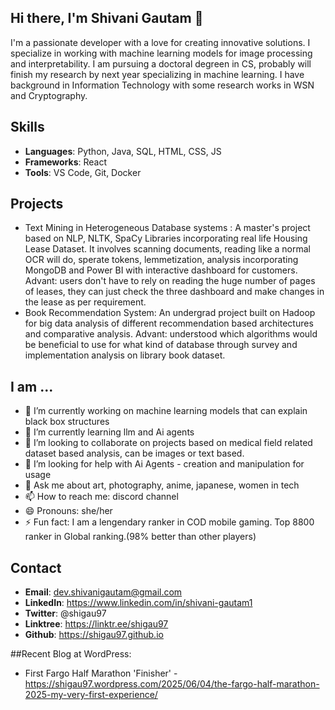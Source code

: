 ## Hi there, I'm Shivani Gautam 👋
I'm a passionate developer with a love for creating innovative solutions. I specialize in working with machine learning models for image processing and interpretability. I am pursuing a doctoral degreen in CS, probably will finish my research by next year specializing in machine learning. I have background in Information Technology with some research works in WSN and Cryptography. 

## Skills
- **Languages**: Python, Java, SQL, HTML, CSS, JS
- **Frameworks**: React
- **Tools**: VS Code, Git, Docker

## Projects
- Text Mining in Heterogeneous Database systems : A master's project based on NLP, NLTK, SpaCy Libraries incorporating real life Housing Lease Dataset. It involves scanning documents, reading like a normal OCR will do, sperate tokens, lemmetization, analysis incorporating MongoDB and Power BI with interactive dashboard for customers. Advant: users don't have to rely on reading the huge number of pages of leases, they can just check the three dashboard and make changes in the lease as per requirement. 
- Book Recommendation System: An undergrad project built on Hadoop for big data analysis of different recommendation based architectures and comparative analysis. Advant: understood which algorithms would be beneficial to use for what kind of database through survey and implementation analysis on library book dataset.

## I am ...
- 🔭 I’m currently working on machine learning models that can explain black box structures
- 🌱 I’m currently learning llm and Ai agents
- 👯 I’m looking to collaborate on projects based on medical field related dataset based analysis, can be images or text based.
- 🤔 I’m looking for help with Ai Agents - creation and manipulation for usage
- 💬 Ask me about art, photography, anime, japanese, women in tech
- 📫 How to reach me: discord channel
- 😄 Pronouns: she/her
- ⚡ Fun fact: I am a lengendary ranker in COD mobile gaming. Top 8800 ranker in Global ranking.(98% better than other players)

## Contact
- **Email**: dev.shivanigautam@gmail.com
- **LinkedIn**: https://www.linkedin.com/in/shivani-gautam1
- **Twitter**: @shigau97
- **Linktree**: https://linktr.ee/shigau97
- **Github**: https://shigau97.github.io

##Recent Blog at WordPress:
- First Fargo Half Marathon 'Finisher' - https://shigau97.wordpress.com/2025/06/04/the-fargo-half-marathon-2025-my-very-first-experience/

<!--
**shigau97/shigau97** is a ✨ _special_ ✨ repository because its `README.md` (this file) appears on your GitHub profile.

Here are some ideas to get you started:

- 🔭 I’m currently working on ...
- 🌱 I’m currently learning ...
- 👯 I’m looking to collaborate on ...
- 🤔 I’m looking for help with ...
- 💬 Ask me about ...
- 📫 How to reach me: ...
- 😄 Pronouns: ...
- ⚡ Fun fact: ...
-->
